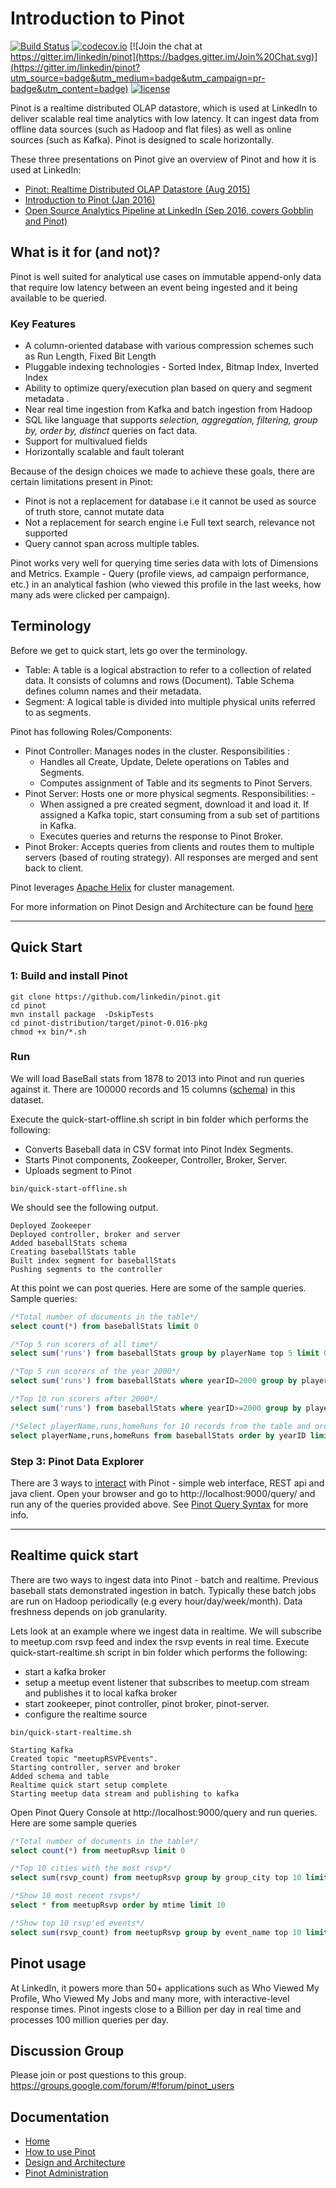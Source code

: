 # Introduction to Pinot

[![Build Status](https://travis-ci.org/linkedin/pinot.svg?branch=master)](https://travis-ci.org/linkedin/pinot) [![codecov.io](https://codecov.io/github/linkedin/pinot/branch/master/graph/badge.svg)](https://codecov.io/github/linkedin/pinot) [![Join the chat at https://gitter.im/linkedin/pinot](https://badges.gitter.im/Join%20Chat.svg)](https://gitter.im/linkedin/pinot?utm_source=badge&utm_medium=badge&utm_campaign=pr-badge&utm_content=badge) [![license](https://img.shields.io/github/license/linkedin/pinot.svg)](LICENSE)

Pinot is a realtime distributed OLAP datastore, which is used at LinkedIn to deliver scalable real time analytics with low latency. It can ingest data from offline data sources (such as Hadoop and flat files) as well as online sources (such as Kafka). Pinot is designed to scale horizontally.

These three presentations on Pinot give an overview of Pinot and how it is used at LinkedIn:

* [Pinot: Realtime Distributed OLAP Datastore (Aug 2015)](http://www.slideshare.net/KishoreGopalakrishna/pinot-realtime-distributed-olap-datastore)
* [Introduction to Pinot (Jan 2016)](http://www.slideshare.net/jeanfrancoisim/intro-to-pinot-20160104) 
* [Open Source Analytics Pipeline at LinkedIn (Sep 2016, covers Gobblin and Pinot)](http://www.slideshare.net/IssacBuenrostro/open-source-linkedin-analytics-pipeline-vldb-2016)

## What is it for (and not)?

Pinot is well suited for analytical use cases on immutable append-only data that require low latency between an event being ingested and it being available to be queried. 

### Key Features

- A column-oriented database with various compression schemes such as Run Length, Fixed Bit Length
- Pluggable indexing technologies - Sorted Index, Bitmap Index, Inverted Index
- Ability to optimize query/execution plan based on query and segment metadata . 
- Near real time ingestion from Kafka and batch ingestion from Hadoop
- SQL like language that supports _selection, aggregation, filtering, group by, order by, distinct_ queries on fact data.
- Support for multivalued fields
- Horizontally scalable and fault tolerant 

Because of the design choices we made to achieve these goals, there are certain limitations present in Pinot:

- Pinot is not a replacement for database i.e it cannot be used as source of truth store, cannot mutate data 
- Not a replacement for search engine i.e Full text search, relevance not supported
- Query cannot span across multiple tables. 

Pinot works very well for querying time series data with lots of Dimensions and Metrics. Example - Query (profile views, ad campaign performance, etc.) in an analytical fashion (who viewed this profile in the last weeks, how many ads were clicked per campaign). 

## Terminology

Before we get to quick start, lets go over the terminology. 
- Table: A table is a logical abstraction to refer to a collection of related data. It consists of columns and rows (Document). Table Schema defines column names and their metadata.
- Segment: A logical table is divided into multiple physical units referred to as segments.

Pinot has following Roles/Components:

- Pinot Controller: Manages nodes in the cluster. Responsibilities :
  * Handles all Create, Update, Delete operations on Tables and Segments.
  * Computes assignment of Table and its segments to Pinot Servers.  
- Pinot Server: Hosts one or more physical segments. Responsibilities: -
  * When assigned a pre created segment, download it and load it. If assigned a Kafka topic, start consuming from a sub set of partitions in Kafka.
  * Executes queries and returns the response to Pinot Broker.
- Pinot Broker: Accepts queries from clients and routes them to multiple servers (based of routing strategy). All responses are merged and sent back to client.

Pinot leverages [Apache Helix](http://helix.apache.org) for cluster management. 

For more information on Pinot Design and Architecture can be found [here](https://github.com/linkedin/pinot/wiki/Architecture)

***

## Quick Start 

### 1: Build and install Pinot

```
git clone https://github.com/linkedin/pinot.git
cd pinot
mvn install package  -DskipTests
cd pinot-distribution/target/pinot-0.016-pkg
chmod +x bin/*.sh
```

### Run

We will load BaseBall stats from 1878 to 2013 into Pinot and run queries against it. There are 100000 records and 15 columns ([schema](https://github.com/linkedin/pinot/blob/master/pinot-tools/src/main/resources/sample_data/baseball.schema)) in this dataset.

Execute the quick-start-offline.sh script in bin folder which performs the following:
- Converts Baseball data in CSV format into Pinot Index Segments.
- Starts Pinot components, Zookeeper, Controller, Broker, Server.
- Uploads segment to Pinot

```
bin/quick-start-offline.sh
```

We should see the following output.

```
Deployed Zookeeper
Deployed controller, broker and server
Added baseballStats schema
Creating baseballStats table
Built index segment for baseballStats
Pushing segments to the controller
```

At this point we can post queries. Here are some of the sample queries. 
Sample queries:

```sql
/*Total number of documents in the table*/
select count(*) from baseballStats limit 0

/*Top 5 run scorers of all time*/ 
select sum('runs') from baseballStats group by playerName top 5 limit 0

/*Top 5 run scorers of the year 2000*/
select sum('runs') from baseballStats where yearID=2000 group by playerName top 5 limit 0

/*Top 10 run scorers after 2000*/
select sum('runs') from baseballStats where yearID>=2000 group by playerName limit 0

/*Select playerName,runs,homeRuns for 10 records from the table and order them by yearID*/
select playerName,runs,homeRuns from baseballStats order by yearID limit 10

```

### Step 3: Pinot Data Explorer

There are 3 ways to [interact](https://github.com/linkedin/pinot/wiki/Pinot-Client-API) with Pinot - simple web interface, REST api and java client. Open your browser and go to http://localhost:9000/query/ and run any of the queries provided above. See [Pinot Query Syntax](https://github.com/linkedin/pinot/wiki/Pinot-Query-Language-Examples) for more info.

*** 
## Realtime quick start

There are two ways to ingest data into Pinot - batch and realtime. Previous baseball stats demonstrated ingestion in batch. Typically these batch jobs are run on Hadoop periodically (e.g every hour/day/week/month). Data freshness depends on job granularity. 

Lets look at an example where we ingest data in realtime. We will subscribe to meetup.com rsvp feed and index the rsvp events in real time. 
Execute quick-start-realtime.sh script in bin folder which performs the following:
- start a kafka broker 
- setup a meetup event listener that subscribes to meetup.com stream and publishes it to local kafka broker
- start zookeeper, pinot controller, pinot broker, pinot-server.
- configure the realtime source 

```
bin/quick-start-realtime.sh
```


```
Starting Kafka
Created topic "meetupRSVPEvents".
Starting controller, server and broker
Added schema and table
Realtime quick start setup complete
Starting meetup data stream and publishing to kafka
```

Open Pinot Query Console at http://localhost:9000/query and run queries. Here are some sample queries

```sql
/*Total number of documents in the table*/
select count(*) from meetupRsvp limit 0 

/*Top 10 cities with the most rsvp*/	
select sum(rsvp_count) from meetupRsvp group by group_city top 10 limit 0 

/*Show 10 most recent rsvps*/
select * from meetupRsvp order by mtime limit 10 

/*Show top 10 rsvp'ed events*/
select sum(rsvp_count) from meetupRsvp group by event_name top 10 limit 0 

```

## Pinot usage

At LinkedIn, it powers more than 50+ applications such as  Who Viewed My Profile, Who Viewed My Jobs and many more, with interactive-level response times. Pinot ingests close to a Billion per day in real time and processes 100 million queries per day.

## Discussion Group
Please join or post questions to this group. 
https://groups.google.com/forum/#!forum/pinot_users

## Documentation
- [Home](https://github.com/linkedin/pinot/wiki/Home)
- [How to use Pinot](https://github.com/linkedin/pinot/wiki/How-To-Use-Pinot)
- [Design and Architecture](https://github.com/linkedin/pinot/wiki/Architecture)
- [Pinot Administration](https://github.com/linkedin/pinot/wiki/Pinot-Administration)
